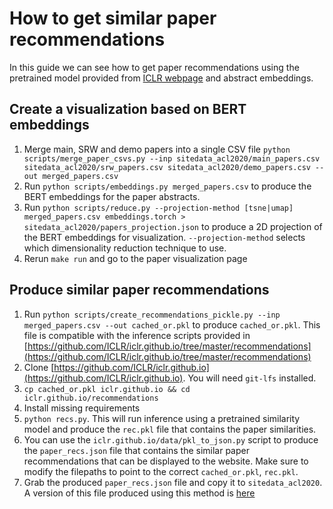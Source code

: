 # How to get similar paper recommendations

In this guide we can see how to get paper recommendations using the pretrained model provided
from [ICLR webpage](https://github.com/ICLR/iclr.github.io/tree/master/recommendations) and abstract embeddings.



## Create a visualization based on BERT embeddings

1. Merge main, SRW and demo papers into a single CSV file `python scripts/merge_paper_csvs.py --inp sitedata_acl2020/main_papers.csv sitedata_acl2020/srw_papers.csv sitedata_acl2020/demo_papers.csv --out merged_papers.csv`
2. Run `python scripts/embeddings.py merged_papers.csv` to produce the BERT embeddings
   for the paper abstracts.
3. Run `python scripts/reduce.py --projection-method [tsne|umap] merged_papers.csv embeddings.torch > sitedata_acl2020/papers_projection.json`
   to produce a 2D projection of the BERT embeddings for visualization. `--projection-method`
   selects which dimensionality reduction technique to use.
4. Rerun `make run` and go to the paper visualization page


## Produce similar paper recommendations

1. Run `python scripts/create_recommendations_pickle.py --inp merged_papers.csv --out cached_or.pkl` to produce `cached_or.pkl`.
   This file is compatible with the inference scripts provided in [https://github.com/ICLR/iclr.github.io/tree/master/recommendations](https://github.com/ICLR/iclr.github.io/tree/master/recommendations)
2. Clone [https://github.com/ICLR/iclr.github.io](https://github.com/ICLR/iclr.github.io). You will
   need `git-lfs` installed.
3. `cp cached_or.pkl iclr.github.io && cd iclr.github.io/recommendations`
4. Install missing requirements
5. `python recs.py`. This will run inference using a pretrained similarity model and produce the
   `rec.pkl` file that contains the paper similarities.
6. You can use the `iclr.github.io/data/pkl_to_json.py` script to produce the `paper_recs.json`
   file that contains the similar paper recommendations that can be displayed to the website. Make
   sure to modify the filepaths to point to the correct `cached_or.pkl`, `rec.pkl`.
7. Grab the produced `paper_recs.json` file and copy it to `sitedata_acl2020`. A version of this file
   produced using this method is [here](https://github.com/acl-org/acl-2020-virtual-conference-sitedata/blob/9bed1d8d8ddae1f29b5e4d97ba08dd634e7550d4/paper_recs.json)
